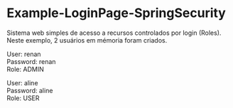 # Example-LoginPage-SpringSecurity
Sistema web simples de acesso a recursos controlados por login (Roles).
Neste exemplo, 2 usuários em mémoria foram criados.

User: renan  
Password: renan  
Role: ADMIN  
  
User: aline  
Password: aline  
Role: USER  


